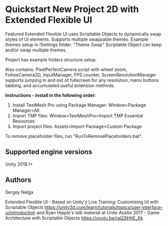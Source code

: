 # Quickstart New Project 2D with Extended Flexible UI 

Featured Extended Flexible UI uses Scriptable Objects to dynamically swap styles of UI elements. Supports multiple swappable themes. Example themes setup in !Settings folder. "Theme Swap" Scriptable Object can keep and/or swap multiple themes.

Project has example folders structure setup.

Also contains: PixelPerfectCamera script with wheel zoom, FollowCamera2D, InputManager, FPS counter, ScreenResolutionManager supports jumping in and out of fullscreen for any resolution, menu buttons tabbing, and accumulated useful extension methods.

**Instructions - install in the following order:**

1. Install TextMesh Pro using Package Manager: Window>Package Manager>All
2. Import TMP files: Window>TextMeshPro>Import TMP Essential Resources 
3. Import project files: Assets>Import Package>Custom Package	

To remove placeholder files, run "RunToRemovePlaceholders.bat".

## Supported engine versions

Unity 2018.1+

## Authors

Sergey Nelga

Extended Flexible UI - Based on Unity's Live Training: Customising UI with Scriptable Objects https://unity3d.com/learn/tutorials/topics/user-interface-ui/introduction 
and Ryan Hipple's talk material at Unite Austin 2017 - Game Architecture with Scriptable Objects https://youtu.be/raQ3iHhE_Kk